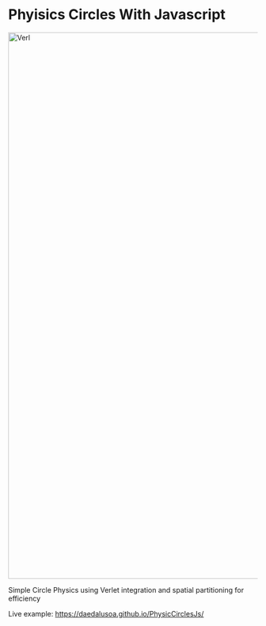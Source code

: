# Phyisics Circles With Javascript
<img width="1102" alt="Verl" src="https://github.com/user-attachments/assets/ad26d45e-9c87-4d52-8679-829a641c752f">

Simple Circle Physics using Verlet integration and spatial partitioning for efficiency

Live example: https://daedalusoa.github.io/PhysicCirclesJs/
